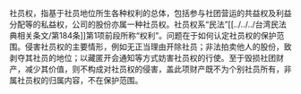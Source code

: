 社员权，指基于社员地位所生各种权利的总体，包括参与社团营运的共益权及利益分配等的私益权，公司的股份亦属一种社员权。社员权系“民法”[[../../../台湾民法典相关条文/第184条]]第1项前段所称“权利”。问题在于如何认定社员权的保护范围。侵害社员权的主要情形，例如无正当理由开除社员；非法拍卖他人的股份，致剥夺其社员的地位；以藏匿开会通知等方式妨害社员权的行使。至于毁损社团财产，减少其价值，则不构成对社员权的侵害，盖此项财产既不为个别社员所有，非属社员权的归属内容，不在保护范围。


